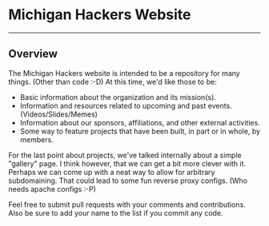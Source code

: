 # Michigan Hackers Website

- - -

## Overview
The Michigan Hackers website is intended to be a repository for many things. (Other than code :-D) At this time, we'd like those to be:

+ Basic information about the organization and its mission(s).
+ Information and resources related to upcoming and past events. (Videos/Slides/Memes)
+ Information about our sponsors, affiliations, and other external activities.
+ Some way to feature projects that have been built, in part or in whole, by members. 

For the last point about projects, we've talked internally about a simple "gallery" page. I think however, that we can get a bit more clever with it. 
Perhaps we can come up with a neat way to allow for arbitrary subdomaining. That could lead to some fun reverse proxy configs. (Who needs apache configs :-P)

Feel free to submit pull requests with your comments and contributions. Also be sure to add your name to the list if you commit any code.
